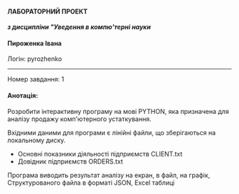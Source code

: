 #### ЛАБОРАТОРНИЙ ПРОЕКТ
***з дисципліни "Уведення в компю'терні науки***
#### Пироженка Івана
Логін: pyrozhenko
***********************************************************************************************************************************************************************************
Номер завдання: 1
#### Анотація:
Розробити інтерактивну програму на мові PYTHON, яка призначена для аналізу продажу комп'ютерного устаткування.

Вхідними даними для програми є лінійні файли, що зберігаються на локальному диску.

   - Основні показники діяльності підприємств CLIENT.txt
   - Довідник підприємств ORDERS.txt

Програма виводить результат аналізу на екран, в файл, на графік, Структурованого файла в форматі JSON, Excel таблиці
